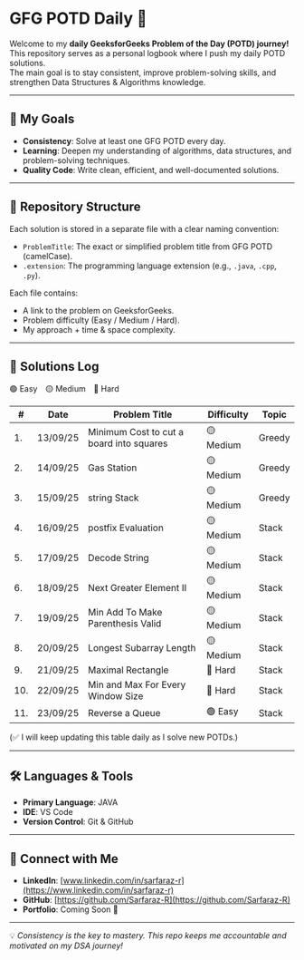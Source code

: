 # GFG POTD Daily 🚀

Welcome to my **daily GeeksforGeeks Problem of the Day (POTD) journey!**  
This repository serves as a personal logbook where I push my daily POTD solutions.  
The main goal is to stay consistent, improve problem-solving skills, and strengthen Data Structures & Algorithms knowledge.

---

## 🎯 My Goals

- **Consistency**: Solve at least one GFG POTD every day.
- **Learning**: Deepen my understanding of algorithms, data structures, and problem-solving techniques.
- **Quality Code**: Write clean, efficient, and well-documented solutions.

---

## 📁 Repository Structure

Each solution is stored in a separate file with a clear naming convention:

- `ProblemTitle`: The exact or simplified problem title from GFG POTD (camelCase).
- `.extension`: The programming language extension (e.g., `.java`, `.cpp`, `.py`).

Each file contains:

- A link to the problem on GeeksforGeeks.
- Problem difficulty (Easy / Medium / Hard).
- My approach + time & space complexity.

---

## 📜 Solutions Log

🟢 Easy 🟡 Medium 🔴 Hard

| #   | Date     | Problem Title                            | Difficulty | Topic  |
| --- | -------- | ---------------------------------------- | ---------- | ------ |
| 1.  | 13/09/25 | Minimum Cost to cut a board into squares | 🟡 Medium  | Greedy |
| 2.  | 14/09/25 | Gas Station                              | 🟡 Medium  | Greedy |
| 3.  | 15/09/25 | string Stack                             | 🟡 Medium  | Greedy |
| 4.  | 16/09/25 | postfix Evaluation                       | 🟡 Medium  | Stack  |
| 5.  | 17/09/25 | Decode String                            | 🟡 Medium  | Stack  |
| 6.  | 18/09/25 | Next Greater Element II                  | 🟡 Medium  | Stack  |
| 7.  | 19/09/25 | Min Add To Make Parenthesis Valid        | 🟡 Medium  | Stack  |
| 8.  | 20/09/25 | Longest Subarray Length                  | 🟡 Medium  | Stack  |
| 9.  | 21/09/25 | Maximal Rectangle                        | 🔴 Hard    | Stack  |
| 10. | 22/09/25 | Min and Max For Every Window Size        | 🔴 Hard    | Stack  |
| 11. | 23/09/25 | Reverse a Queue                          | 🟢 Easy    | Stack  |

(✅ I will keep updating this table daily as I solve new POTDs.)

---

## 🛠️ Languages & Tools

- **Primary Language**: JAVA
- **IDE**: VS Code
- **Version Control**: Git & GitHub

---

## 🔗 Connect with Me

- **LinkedIn**: [www.linkedin.com/in/sarfaraz-r](https://www.linkedin.com/in/sarfaraz-r)
- **GitHub**: [https://github.com/Sarfaraz-R](https://github.com/Sarfaraz-R)
- **Portfolio**: Coming Soon 🚀

---

💡 _Consistency is the key to mastery. This repo keeps me accountable and motivated on my DSA journey!_
